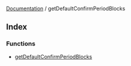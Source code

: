 [Documentation](../README.md) / getDefaultConfirmPeriodBlocks

## Index

### Functions

- [getDefaultConfirmPeriodBlocks](functions/getDefaultConfirmPeriodBlocks.md)
